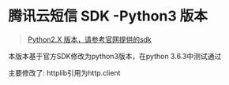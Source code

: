 # 腾讯云短信 SDK -Python3 版本

> [Python2.X 版本，请参考官网提供的sdk](https://github.com/qcloudsms/qcloudsms)

本版本基于官方SDK修改为python3版本，在python 3.6.3中测试通过

主要修改了: httplib引用为http.client